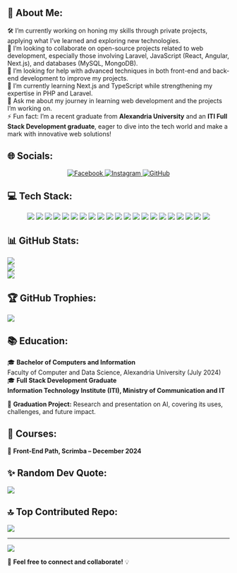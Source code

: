 ## 💫 About Me:
🛠 I’m currently working on honing my skills through private projects, applying what I’ve learned and exploring new technologies.  
🤝 I’m looking to collaborate on open-source projects related to web development, especially those involving Laravel, JavaScript (React, Angular, Next.js), and databases (MySQL, MongoDB).  
🧠 I’m looking for help with advanced techniques in both front-end and back-end development to improve my projects.  
🌱 I’m currently learning Next.js and TypeScript while strengthening my expertise in PHP and Laravel.  
💬 Ask me about my journey in learning web development and the projects I’m working on.  
⚡ Fun fact: I’m a recent graduate from **Alexandria University** and an **ITI Full Stack Development graduate**, eager to dive into the tech world and make a mark with innovative web solutions!  

## 🌐 Socials:
<p align="center">
    <a href="https://facebook.com/profile.php?id=100091433606031" target="_blank">
        <img src="https://img.shields.io/badge/Facebook-%231877F2.svg?style=for-the-badge&logo=Facebook&logoColor=white" alt="Facebook"/>
    </a>
    <a href="https://instagram.com/somaia.h.ali" target="_blank">
        <img src="https://img.shields.io/badge/Instagram-%23E4405F.svg?style=for-the-badge&logo=Instagram&logoColor=white" alt="Instagram"/>
    </a>
    <a href="https://github.com/io-somaya" target="_blank">
        <img src="https://img.shields.io/badge/GitHub-%23121011.svg?style=for-the-badge&logo=github&logoColor=white" alt="GitHub"/>
    </a>
</p>

## 💻 Tech Stack:
<p align="center">
    <img src="https://img.shields.io/badge/html5-%23E34F26.svg?style=for-the-badge&logo=html5&logoColor=white"/>
    <img src="https://img.shields.io/badge/css3-%231572B6.svg?style=for-the-badge&logo=css3&logoColor=white"/>
    <img src="https://img.shields.io/badge/javascript-%23323330.svg?style=for-the-badge&logo=javascript&logoColor=%23F7DF1E"/>
    <img src="https://img.shields.io/badge/typescript-%23007ACC.svg?style=for-the-badge&logo=typescript&logoColor=white"/>
    <img src="https://img.shields.io/badge/react-%2320232a.svg?style=for-the-badge&logo=react&logoColor=%2361DAFB"/>
    <img src="https://img.shields.io/badge/angular-%23DD0031.svg?style=for-the-badge&logo=angular&logoColor=white"/>
    <img src="https://img.shields.io/badge/next.js-black?style=for-the-badge&logo=next.js&logoColor=white"/>
    <img src="https://img.shields.io/badge/bootstrap-%23563D7C.svg?style=for-the-badge&logo=bootstrap&logoColor=white"/>
    <img src="https://img.shields.io/badge/tailwindcss-%2338B2AC.svg?style=for-the-badge&logo=tailwind-css&logoColor=white"/>
    <img src="https://img.shields.io/badge/php-%23777BB4.svg?style=for-the-badge&logo=php&logoColor=white"/>
    <img src="https://img.shields.io/badge/laravel-%23FF2D20.svg?style=for-the-badge&logo=laravel&logoColor=white"/>
    <img src="https://img.shields.io/badge/node.js-%2343853D.svg?style=for-the-badge&logo=node.js&logoColor=white"/>
    <img src="https://img.shields.io/badge/express-%23000000.svg?style=for-the-badge&logo=express&logoColor=white"/>
    <img src="https://img.shields.io/badge/firebase-%23FFCA28.svg?style=for-the-badge&logo=firebase&logoColor=black"/>
    <img src="https://img.shields.io/badge/docker-%230db7ed.svg?style=for-the-badge&logo=docker&logoColor=white"/>
    <img src="https://img.shields.io/badge/postman-%23FF6C37.svg?style=for-the-badge&logo=postman&logoColor=white"/>
    <img src="https://img.shields.io/badge/mysql-%2300f.svg?style=for-the-badge&logo=mysql&logoColor=white"/>
    <img src="https://img.shields.io/badge/mongodb-%2347A248.svg?style=for-the-badge&logo=mongodb&logoColor=white"/>
    <img src="https://img.shields.io/badge/wordpress-%23117AC9.svg?style=for-the-badge&logo=wordpress&logoColor=white"/>
    <img src="https://img.shields.io/badge/git-%23F05033.svg?style=for-the-badge&logo=git&logoColor=white"/>
    <img src="https://img.shields.io/badge/github-%23121011.svg?style=for-the-badge&logo=github&logoColor=white"/>
</p>

## 📊 GitHub Stats:
![](https://github-readme-stats.vercel.app/api?username=io-somaya&theme=radical&hide_border=false&include_all_commits=true&count_private=true)  
![](https://github-readme-streak-stats.herokuapp.com/?user=io-somaya&theme=radical&hide_border=false)  
![](https://github-readme-stats.vercel.app/api/top-langs/?username=io-somaya&theme=radical&hide_border=false&include_all_commits=true&count_private=true&layout=compact)  

## 🏆 GitHub Trophies:
![](https://github-profile-trophy.vercel.app/?username=io-somaya&theme=radical&no-frame=true&no-bg=true&margin-w=4)  

## 📚 Education:
🎓 **Bachelor of Computers and Information**  
Faculty of Computer and Data Science, Alexandria University (July 2024)  
🎓 **Full Stack Development Graduate**  
**Information Technology Institute (ITI), Ministry of Communication and IT**  

📌 **Graduation Project:** Research and presentation on AI, covering its uses, challenges, and future impact.  

## 📖 Courses:
📌 **Front-End Path, Scrimba – December 2024**  

## ✨ Random Dev Quote:
![](https://quotes-github-readme.vercel.app/api?type=horizontal&theme=radical)  

## 🔝 Top Contributed Repo:
![](https://github-contributor-stats.vercel.app/api?username=io-somaya&limit=5&theme=radical&combine_all_yearly_contributions=true)  

---
[![](https://visitcount.itsvg.in/api?id=io-somaya&icon=5&color=10)](https://visitcount.itsvg.in)  

🚀 **Feel free to connect and collaborate!** 💡
